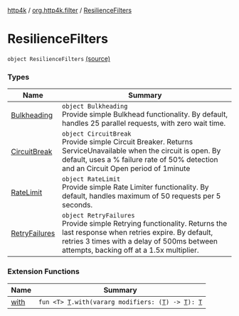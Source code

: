 [http4k](../../index.md) / [org.http4k.filter](../index.md) / [ResilienceFilters](./index.md)

# ResilienceFilters

`object ResilienceFilters` [(source)](https://github.com/http4k/http4k/blob/master/http4k-resilience4j/src/main/kotlin/org/http4k/filter/ResilienceFilters.kt#L17)

### Types

| Name | Summary |
|---|---|
| [Bulkheading](-bulkheading/index.md) | `object Bulkheading`<br>Provide simple Bulkhead functionality. By default, handles 25 parallel requests, with zero wait time. |
| [CircuitBreak](-circuit-break/index.md) | `object CircuitBreak`<br>Provide simple Circuit Breaker. Returns ServiceUnavailable when the circuit is open. By default, uses a % failure rate of 50% detection and an Circuit Open period of 1minute |
| [RateLimit](-rate-limit/index.md) | `object RateLimit`<br>Provide simple Rate Limiter functionality. By default, handles maximum of 50 requests per 5 seconds. |
| [RetryFailures](-retry-failures/index.md) | `object RetryFailures`<br>Provide simple Retrying functionality. Returns the last response when retries expire. By default, retries 3 times with a delay of 500ms between attempts, backing off at a 1.5x multiplier. |

### Extension Functions

| Name | Summary |
|---|---|
| [with](../../org.http4k.core/with.md) | `fun <T> `[`T`](../../org.http4k.core/with.md#T)`.with(vararg modifiers: (`[`T`](../../org.http4k.core/with.md#T)`) -> `[`T`](../../org.http4k.core/with.md#T)`): `[`T`](../../org.http4k.core/with.md#T) |
